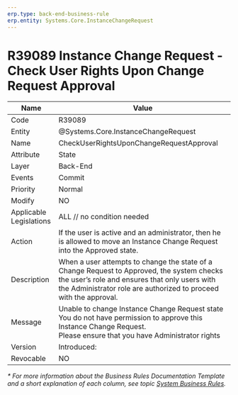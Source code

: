 ```yaml
---
erp.type: back-end-business-rule
erp.entity: Systems.Core.InstanceChangeRequest
---
```


# R39089 Instance Change Request - Check User Rights Upon Change Request Approval
| Name | Value |
| ---- | ----- |
| Code | R39089 |
| Entity | @Systems.Core.InstanceChangeRequest |
| Name | CheckUserRightsUponChangeRequestApproval |
| Attribute | State |
| Layer | Back-End |
| Events | Commit |
| Priority | Normal |
| Modify | NO |
| Applicable Legislations | ALL // no condition needed |
| Action |If the user is active and an administrator, then he is allowed to move an Instance Change Request into the Approved state. |
| Description | When a user attempts to change the state of a Change Request to Approved, the system checks the user’s role and ensures that only users with the Administrator role are authorized to proceed with the approval. |
| Message | Unable to change Instance Change Request state <br> You do not have permission to approve this Instance Change Request. <br> Please ensure that you have Administrator rights |
| Version | Introduced: |
| Revocable | NO |

*\* For more information about the Business Rules Documentation Template and a short explanation of each column, see
topic [System Business Rules](../templates/template-description-system-business-rules.md).*
